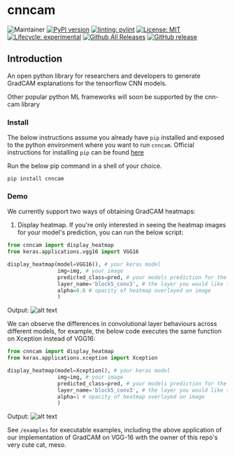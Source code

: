 # cnncam
<!-- badges: start -->
![Maintainer](https://img.shields.io/badge/maintainer-rawanmahdi-pink)
[![PyPI version](https://badge.fury.io/py/cnncam.svg)](https://badge.fury.io/py/cnncam)
[![linting: pylint](https://img.shields.io/badge/linting-pylint-yellowgreen)](https://github.com/pylint-dev/pylint) [![License:
MIT](https://img.shields.io/badge/License-MIT-yellow.svg)](https://opensource.org/license/mit/) 
[![Lifecycle:
experimental](https://img.shields.io/badge/lifecycle-experimental-orange.svg)](https://lifecycle.r-lib.org/articles/stages.html) [![Github All Releases](https://img.shields.io/github/downloads/rawanmahdi/cnncam/total.svg)]()
[![GitHub release](https://img.shields.io/github/release/rawanmahdi/cnncam.svg)](https://GitHub.com/rawanmahdi/cnncam/releases/)
<!-- [![DOI](https://joss.theoj.org/papers/10.21105/joss.02027/status.svg)](https://doi.org/10.21105/joss.02027)
 -->
<!-- badges: end -->

## Introduction

An open python library for researchers and developers to generate GradCAM explanations for the tensorflow CNN models. 

Other popular python ML frameworks will soon be supported by the cnn-cam library

### Install

The below instructions assume you already have `pip` installed and exposed to the python environment where you want to run `cnncam`. 
Official instructions for installing `pip` can be found [here](https://pip.pypa.io/en/stable/installation/)

Run the below pip command in a shell of your choice. 
```
pip install cnncam
```

### Demo

We currently support two ways of obtaining GradCAM heatmaps:

1. Display heatmap.
If you're only interested in seeing the heatmap images for your model's prediction, you can run the below script:

```python
from cnncam import display_heatmap
from keras.applications.vgg16 import VGG16

display_heatmap(model=VGG16(), # your keras model
                img=img, # your image
                predicted_class=pred, # your models prediction for the image 
                layer_name='block5_conv3', # the layer you would like to see GradCAM for 
                alpha=0.6 # opacity of heatmap overlayed on image
                )
```
Output: 
![alt text](https://github.com/rawanmahdi/cnncam/blob/main/examples/output_images/meso_grass_vgg16.png?raw=true)

We can observe the differences in convolutional layer behaviours across different models, for example, the below code executes the same function on Xception instead of VGG16:

```python
from cnncam import display_heatmap
from keras.applications.xception import Xception

display_heatmap(model=Xception(), # your keras model
                img=img, # your image
                predicted_class=pred, # your models prediction for the image 
                layer_name='block5_conv3', # the layer you would like to see GradCAM for 
                alpha=1 # opacity of heatmap overlayed on image
                )
```
Output:
![alt text](https://github.com/rawanmahdi/cnncam/blob/main/examples/output_images/meso_grass_xception.png?raw=true)

See `/examples` for executable examples, including the above application of our implementation of GradCAM on VGG-16 with the owner of this repo's very cute cat, meso.
